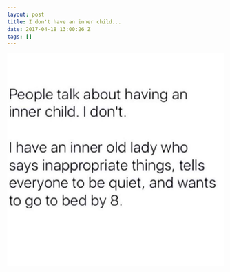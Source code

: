 ```yaml
---
layout: post
title: I don't have an inner child...
date: 2017-04-18 13:00:26 Z
tags: []
---
```

![](/media/2017/04/159714809085.jpg)

